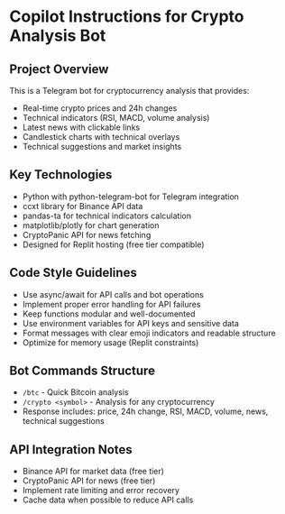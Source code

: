 # Copilot Instructions for Crypto Analysis Bot

<!-- Use this file to provide workspace-specific custom instructions to Copilot. For more details, visit https://code.visualstudio.com/docs/copilot/copilot-customization#_use-a-githubcopilotinstructionsmd-file -->

## Project Overview
This is a Telegram bot for cryptocurrency analysis that provides:
- Real-time crypto prices and 24h changes
- Technical indicators (RSI, MACD, volume analysis)
- Latest news with clickable links
- Candlestick charts with technical overlays
- Technical suggestions and market insights

## Key Technologies
- Python with python-telegram-bot for Telegram integration
- ccxt library for Binance API data
- pandas-ta for technical indicators calculation
- matplotlib/plotly for chart generation
- CryptoPanic API for news fetching
- Designed for Replit hosting (free tier compatible)

## Code Style Guidelines
- Use async/await for API calls and bot operations
- Implement proper error handling for API failures
- Keep functions modular and well-documented
- Use environment variables for API keys and sensitive data
- Format messages with clear emoji indicators and readable structure
- Optimize for memory usage (Replit constraints)

## Bot Commands Structure
- `/btc` - Quick Bitcoin analysis
- `/crypto <symbol>` - Analysis for any cryptocurrency
- Response includes: price, 24h change, RSI, MACD, volume, news, technical suggestions

## API Integration Notes
- Binance API for market data (free tier)
- CryptoPanic API for news (free tier)
- Implement rate limiting and error recovery
- Cache data when possible to reduce API calls
